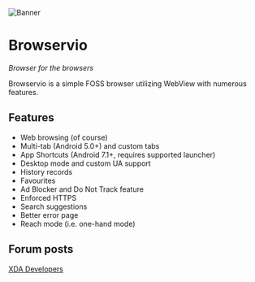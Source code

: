 ![Banner](https://forum.xda-developers.com/attachments/eagle_promo-png.5777033/ "Banner")
# Browservio
<em>Browser for the browsers</em>

Browservio is a simple FOSS browser utilizing WebView with numerous features.

## Features
- Web browsing (of course)
- Multi-tab (Android 5.0+) and custom tabs
- App Shortcuts (Android 7.1+, requires supported launcher)
- Desktop mode and custom UA support
- History records
- Favourites
- Ad Blocker and Do Not Track feature
- Enforced HTTPS
- Search suggestions
- Better error page
- Reach mode (i.e. one-hand mode)

## Forum posts
[XDA Developers](https://forum.xda-developers.com/t/app-4-0-browservio-browser-for-the-browsers.4425001/ "XDA Developers")
